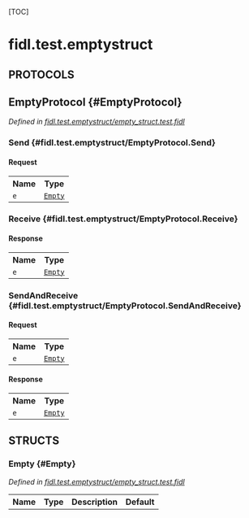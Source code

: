 [TOC]

# fidl.test.emptystruct


## **PROTOCOLS**

## EmptyProtocol {#EmptyProtocol}
*Defined in [fidl.test.emptystruct/empty_struct.test.fidl](https://fuchsia.googlesource.com/fuchsia/+/HEAD/empty_struct.test.fidl#6)*


### Send {#fidl.test.emptystruct/EmptyProtocol.Send}


#### Request
<table>
    <tr><th>Name</th><th>Type</th></tr>
    <tr>
            <td><code>e</code></td>
            <td>
                <code><a class='link' href='#Empty'>Empty</a></code>
            </td>
        </tr></table>



### Receive {#fidl.test.emptystruct/EmptyProtocol.Receive}




#### Response
<table>
    <tr><th>Name</th><th>Type</th></tr>
    <tr>
            <td><code>e</code></td>
            <td>
                <code><a class='link' href='#Empty'>Empty</a></code>
            </td>
        </tr></table>

### SendAndReceive {#fidl.test.emptystruct/EmptyProtocol.SendAndReceive}


#### Request
<table>
    <tr><th>Name</th><th>Type</th></tr>
    <tr>
            <td><code>e</code></td>
            <td>
                <code><a class='link' href='#Empty'>Empty</a></code>
            </td>
        </tr></table>


#### Response
<table>
    <tr><th>Name</th><th>Type</th></tr>
    <tr>
            <td><code>e</code></td>
            <td>
                <code><a class='link' href='#Empty'>Empty</a></code>
            </td>
        </tr></table>



## **STRUCTS**

### Empty {#Empty}
*Defined in [fidl.test.emptystruct/empty_struct.test.fidl](https://fuchsia.googlesource.com/fuchsia/+/HEAD/empty_struct.test.fidl#3)*



<table>
    <tr><th>Name</th><th>Type</th><th>Description</th><th>Default</th></tr>
</table>













